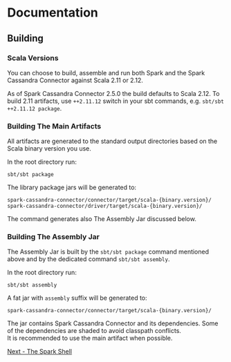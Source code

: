 # Documentation

## Building

### Scala Versions
You can choose to build, assemble and run both Spark and the Spark Cassandra Connector against Scala 2.11 or 2.12.

As of Spark Cassandra Connector 2.5.0 the build defaults to Scala 2.12. To build 2.11 artifacts, use `++2.11.12` switch 
in your sbt commands, e.g. `sbt/sbt ++2.11.12 package`.

### Building The Main Artifacts

All artifacts are generated to the standard output directories based on the Scala binary version you use.

In the root directory run:

    sbt/sbt package

The library package jars will be generated to:

    spark-cassandra-connector/connector/target/scala-{binary.version}/
    spark-cassandra-connector/driver/target/scala-{binary.version}/

The command generates also The Assembly Jar discussed below.

### Building The Assembly Jar

The Assembly Jar is built by the `sbt/sbt package` command mentioned above and by the dedicated 
command `sbt/sbt assembly`.

In the root directory run:

    sbt/sbt assembly

A fat jar with `assembly` suffix will be generated to:

    spark-cassandra-connector/connector/target/scala-{binary.version}/

The jar contains Spark Cassandra Connector and its dependencies. Some of the dependencies are shaded to avoid 
classpath conflicts.  
It is recommended to use the main artifact when possible.

[Next - The Spark Shell](13_spark_shell.md)    
